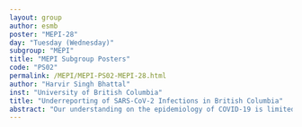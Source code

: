 ```yaml
---
layout: group
author: esmb
poster: "MEPI-28"
day: "Tuesday (Wednesday)"
subgroup: "MEPI"
title: "MEPI Subgroup Posters"
code: "PS02"
permalink: /MEPI/MEPI-PS02-MEPI-28.html
author: "Harvir Singh Bhattal"
inst: "University of British Columbia"
title: "Underreporting of SARS-CoV-2 Infections in British Columbia"
abstract: "Our understanding on the epidemiology of COVID-19 is limited by the ability of health systems to ascertain SARS-CoV-2 infections. Due to asymptomatic infection and testing hesitancy in symptomatic individuals (which may vary throughout time and with age, disease severity, socioeconomic status, etc.), reported cases represent only a fraction of total infections. The gold standard to estimate the burden of disease in a population is seroprevalence surveys. However, such surveys are operationally expensive and provide only a snapshot on the ascertainment of cumulative infections. In the current poster, we introduce a method to estimate instantaneous infection ascertainment from the the instantaneous case-hospitalization fraction and the infection-hospitalization fraction (which itself is constrained from seroprevalence data). We applied these methods in an age-structured manner to estimate the instantaneous ascertainment of SARS-CoV-2 infections in the B.C. population, from the outset of the epidemic to date. This allowed us to back-calculate the true epidemic, from which we could more acutely identify epidemiological trends."
---
```

